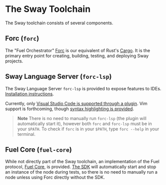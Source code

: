 # The Sway Toolchain

The Sway toolchain consists of several components.

## Forc (`forc`)

The "Fuel Orchestrator" [Forc](https://github.com/FuelLabs/sway/tree/master/forc) is our equivalent of Rust's [Cargo](https://doc.rust-lang.org/cargo/). It is the primary entry point for creating, building, testing, and deploying Sway projects.

## Sway Language Server (`forc-lsp`)

The Sway Language Server `forc-lsp` is provided to expose features to IDEs. [Installation instructions](./installation.md).

Currently, only [Visual Studio Code is supported through a plugin](https://marketplace.visualstudio.com/items?itemName=FuelLabs.sway-vscode-plugin). Vim support is forthcoming, though [syntax highlighting is provided](https://github.com/FuelLabs/sway.vim).

> **Note** There is no need to manually run `forc-lsp` (the plugin will automatically start it), however both `forc` and `forc-lsp` must be in your `$PATH`. To check if `forc` is in your `$PATH`, type `forc --help` in your terminal.

## Fuel Core (`fuel-core`)

While not directly part of the Sway toolchain, an implementation of the Fuel protocol, [Fuel Core](https://github.com/FuelLabs/fuel-core), is provided. [The SDK](https://github.com/FuelLabs/fuels-rs) will automatically start and stop an instance of the node during tests, so there is no need to manually run a node unless using Forc directly without the SDK.
